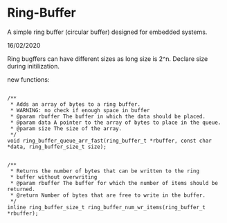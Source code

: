 Ring-Buffer
===========

A simple ring buffer (circular buffer) designed for embedded systems.

16/02/2020

Ring bugffers can have different sizes as long size is 2^n. Declare size during initilization.

new functions:

```

/**
 * Adds an array of bytes to a ring buffer.
 * WARNING: no check if enough space in buffer
 * @param rbuffer The buffer in which the data should be placed.
 * @param data A pointer to the array of bytes to place in the queue.
 * @param size The size of the array.
 */
void ring_buffer_queue_arr_fast(ring_buffer_t *rbuffer, const char *data, ring_buffer_size_t size);


/**
 * Returns the number of bytes that can be written to the ring
 * buffer without overwriting
 * @param rbuffer The buffer for which the number of items should be returned.
 * @return Number of bytes that are free to write in the buffer.
 */
inline ring_buffer_size_t ring_buffer_num_wr_items(ring_buffer_t *rbuffer);

```
